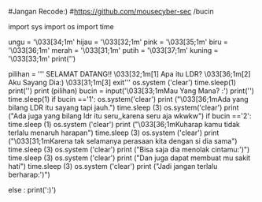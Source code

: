 #Jangan Recode:)
#https://github.com/mousecyber-sec /bucin

import sys
import os
import time

ungu = '\033[34;1m'
hijau = '\033[32;1m'
pink = '\033[35;1m'
biru = '\033[36;1m'
merah = '\033[31;1m'
putih = '\033[37;1m'
kuning = '\033[33;1m'
print('')

pilihan = '''
SELAMAT DATANG!!
\033[32;1m[1] Apa itu LDR?
\033[36;1m[2] Aku Sayang Dia:)
\033[31;1m[3] exit'''
os.system ('clear')
time.sleep(1)
print('')
print (pilihan)
bucin = input('\033[33;1mMau Yang Mana? :')
print('')
time.sleep(1)
if bucin =='1':
    os.system('clear')
    print ("\033[36;1mAda yang bilang LDR itu sayang tapi jauh.")
    time.sleep (3)
    os.system('clear')
    print ("Ada juga yang bilang ldr itu seru,,karena seru aja wkwkw")
if bucin =='2':
    time.sleep (1)
    os.system ('clear')
    print ("\033[36;1mKuharap kamu tidak terlalu menaruh harapan")
    time.sleep (3)
    os.system ('clear')
    print ("\033[31;1mKarena tak selamanya perasaan kita dengan si dia sama")
    time.sleep (3)
    os.system ('clear')
    print ("Bisa saja dia menolak cintamu:')")
    time.sleep (3)
    os.system ('clear')
    print ("Dan juga dapat membuat mu sakit hati")
    time.sleep (3)
    os.system ('clear')
    print ("Jadi jangan terlalu berharap:')")
    


else :
    print(':)')
